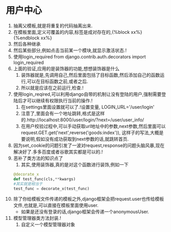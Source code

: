 # 用户中心
1. 抽离父模板,就是将重复的代码抽离出来.
2. 在模板里面,定义可覆盖的内容,标签是成对存在的,{%block xx%}{%endblock xx%}
3. 然后各种继承
4. 然后某些部分,例如点击当前某一个模块,就显示激活状态.!
5. 使用login_required from django.contrib.auth.decorators import login_required
6. 上面的验证,应用的是装饰器的功能,想想装饰器是什么
    1. 装饰器就是,先调用自己,然后里面包括了目标函数,然后添加自己的函数运行,可以在目标函数之前,或者之后.
    2. 所以就是应该在之前运行,检查.!
7. 使用login_reqired,可以利用django自带的机制让没有登陆的用户,强制需要登陆后才可以继续有权限执行当前的操作.!
    1. 在settings里面设置就可以了.!设置变量, LOGIN_URL='/user/login'
    2. 注意了,里面会有一个地址跳转,格式是这样的.http://localhost:8000/user/login/?next=/user/user_info/
    3. 在用户校验过程中,可以手动获取url地址中的参数,next参数,然后里面可以request.GET.get('next',reverse('goods:index')),
    这样子的写法,大概是要说明,假如没有成功获取到next参数的话,就跳转首页.
8. 因为set_cookie的问题引发了一波对request,response的问题头脑风暴,现在解决好了.多多百度或者谷歌其实都是可以的.!
9. 恶补了类方法的知识点了
    1. 其实,使用装饰器,真的是对这个函数进行装饰,例如一下
    ```python
    @decorate_x
    def test_func(cls,**kwargs)
    #其实就是相当于
    test_func = decorate_x(test_func)
    ```
10. 除了你给模板文件传递的模板之外,django框架会把request.user也传给模板文件,也就是,可以直接在模板里面使用user.
    - 如果是还没有登录的话,django框架会传递一个anonymousUser.
11. 模型管理器类方法封装.!
    1. 自定义一个模型管理器对象
